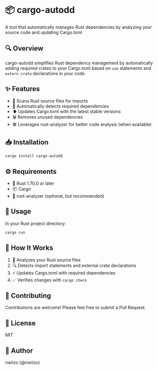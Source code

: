 # 📦 cargo-autodd

A tool that automatically manages Rust dependencies by analyzing your source code and updating Cargo.toml

## 🔍 Overview

cargo-autodd simplifies Rust dependency management by automatically adding required crates to your Cargo.toml based on `use` statements and `extern crate` declarations in your code. 

## ✨ Features

- 🔎 Scans Rust source files for imports
- 🤖 Automatically detects required dependencies
- ⬆️ Updates Cargo.toml with the latest stable versions
- 🗑️ Removes unused dependencies
- 🛠️ Leverages rust-analyzer for better code analysis (when available)

## 📥 Installation

```bash
cargo install cargo-autodd
```

## ⚙️ Requirements

- 🦀 Rust 1.70.0 or later
- 📦 Cargo
- 🔧 rust-analyzer (optional, but recommended)

## 🚀 Usage

In your Rust project directory:

```bash
cargo run
```

## 🔄 How It Works

1. 📝 Analyzes your Rust source files
2. 🔍 Detects import statements and external crate declarations
3. ⚡ Updates Cargo.toml with required dependencies
4. ✅ Verifies changes with `cargo check`

## 👥 Contributing

Contributions are welcome! Please feel free to submit a Pull Request.

## 📜 License

MIT

## 👤 Author

nwiizo (@nwiizo)

